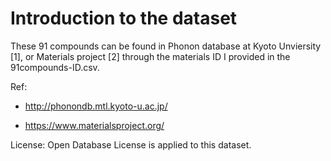 # Introduction to the dataset

These 91 compounds can be found in Phonon database at Kyoto Unviersity [1],
or Materials project [2] through the materials ID I provided in the
91compounds-ID.csv.

Ref:

- http://phonondb.mtl.kyoto-u.ac.jp/

- https://www.materialsproject.org/

License: Open Database License is applied to this dataset.
